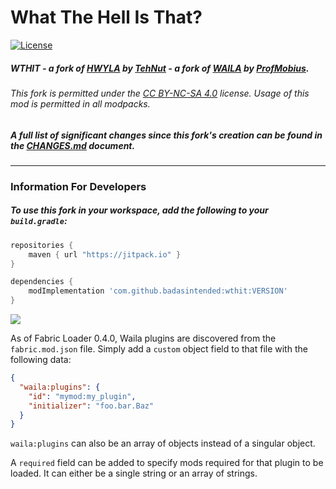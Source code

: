 # What The Hell Is That?
[![License](https://img.shields.io/badge/license-CC%20BY--NC--SA%204.0-blue.svg)](https://bit.ly/cc-by-nc-sa-40)

##### **WTHIT** - a fork of [HWYLA](https://minecraft.curseforge.com/projects/waila) by [TehNut](https://www.curseforge.com/members/tehnut) - a fork of [WAILA](https://minecraft.curseforge.com/projects/waila) by [ProfMobius](https://minecraft.curseforge.com/members/ProfMobius).

###### *This fork is permitted under the [CC BY-NC-SA 4.0](LICENSE.md) license. Usage of this mod is permitted in all modpacks.*

##### A full list of significant changes since this fork's creation can be found in the **[CHANGES.md](CHANGES.md)** document.

---

### Information For Developers

##### To use this fork in your workspace, add the following to your `build.gradle`:

```groovy
repositories {  
    maven { url "https://jitpack.io" }
}

dependencies {
    modImplementation 'com.github.badasintended:wthit:VERSION'
}
```
[![](https://jitpack.io/v/badasintended/wthit.svg)](https://jitpack.io/#badasintended/wthit)

As of Fabric Loader 0.4.0, Waila plugins are discovered from the `fabric.mod.json` file. Simply add a `custom` object field
to that file with the following data:

```json
{
  "waila:plugins": {
    "id": "mymod:my_plugin",
    "initializer": "foo.bar.Baz"
  }
}
```

`waila:plugins` can also be an array of objects instead of a singular object. 

A `required` field can be added to specify mods required for that plugin to be loaded. It can either be a single string 
or an array of strings.

